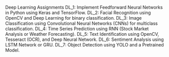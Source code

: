 Deep Learning Assignments
DL_1: Implement Feedforward Neural Networks in Python using Keras and TensorFlow.
DL_2: Facial Recognition using OpenCV and Deep Learning for binary classification.
DL_3: Image Classification using Convolutional Neural Networks (CNNs) for multiclass classification.
DL_4: Time Series Prediction using RNN (Stock Market Analysis or Weather Forecasting).
DL_5: Text Identification using OpenCV, Tesseract (OCR), and Deep Neural Network.
DL_6: Sentiment Analysis using LSTM Network or GRU.
DL_7: Object Detection using YOLO and a Pretrained Model.
